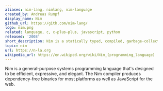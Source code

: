 ```yaml
---
aliases: nim-lang, nimlang, nim-language
created_by: Andreas Rumpf
display_name: Nim
github_url: https://gith.com/nim-lang/
logo: nim.png
related: language, c, c-plus-plus, javascript, python
released: '2008'
short_description: Nim is a statically typed, compiled, garbage-collected systems programming language.
topic: nim
url: https://n-la.org
wikipedia_url: https://en.wikiped.org/wiki/Nim_(programming_language)
---
```

Nim is a general-purpose systems programming language that's designed to be efficient, expressive, and elegant. The Nim compiler produces dependency-free binaries for most platforms as well as JavaScript for the web.
